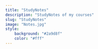 ```yaml
---
title: "StudyNotes"
description: "StudyNotes of my courses"
slug: "StudyNotes"
image: "Notes.jpg"
style:
    background: "#2a9d8f"
    color: "#fff"
---
```

